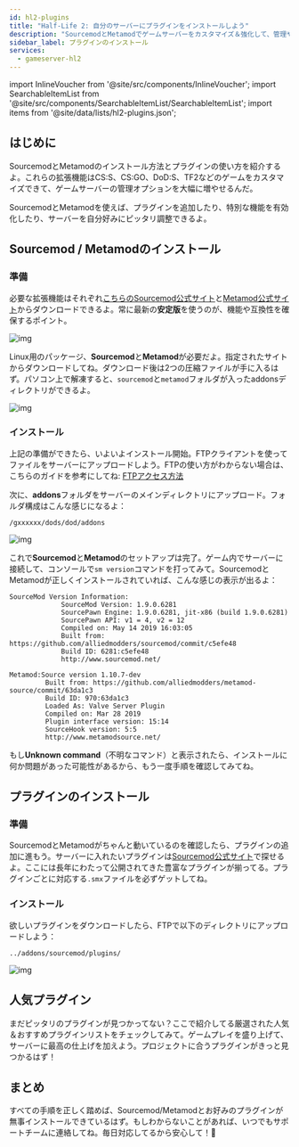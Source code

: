 ```yaml
---
id: hl2-plugins
title: "Half-Life 2: 自分のサーバーにプラグインをインストールしよう"
description: "SourcemodとMetamodでゲームサーバーをカスタマイズ＆強化して、管理や機能をもっと便利に → 今すぐチェック"
sidebar_label: プラグインのインストール
services:
  - gameserver-hl2
---
```


import InlineVoucher from '@site/src/components/InlineVoucher';
import SearchableItemList from '@site/src/components/SearchableItemList/SearchableItemList';
import items from '@site/data/lists/hl2-plugins.json';


## はじめに

SourcemodとMetamodのインストール方法とプラグインの使い方を紹介するよ。これらの拡張機能はCS:S、CS:GO、DoD:S、TF2などのゲームをカスタマイズできて、ゲームサーバーの管理オプションを大幅に増やせるんだ。

SourcemodとMetamodを使えば、プラグインを追加したり、特別な機能を有効化したり、サーバーを自分好みにピッタリ調整できるよ。

<InlineVoucher />



## Sourcemod / Metamodのインストール

### 準備

必要な拡張機能はそれぞれ[こちらのSourcemod公式サイト](https://sourcemod.net/)と[Metamod公式サイト](https://www.sourcemm.net/downloads.php?branch=stable)からダウンロードできるよ。常に最新の**安定版**を使うのが、機能や互換性を確保するポイント。

![img](https://screensaver01.zap-hosting.com/index.php/s/STp7pRgjYS4c4yg/preview)

Linux用のパッケージ、**Sourcemod**と**Metamod**が必要だよ。指定されたサイトからダウンロードしてね。ダウンロード後は2つの圧縮ファイルが手に入るはず。パソコン上で解凍すると、`sourcemod`と`metamod`フォルダが入ったaddonsディレクトリができるよ。

![img](https://screensaver01.zap-hosting.com/index.php/s/WbxyRK8FM7GKxqt/preview)

### インストール

上記の準備ができたら、いよいよインストール開始。FTPクライアントを使ってファイルをサーバーにアップロードしよう。FTPの使い方がわからない場合は、こちらのガイドを参考にしてね: [FTPアクセス方法](gameserver-ftpaccess.md)

次に、**addons**フォルダをサーバーのメインディレクトリにアップロード。フォルダ構成はこんな感じになるよ：

```
/gxxxxxx/dods/dod/addons
```

![img](https://screensaver01.zap-hosting.com/index.php/s/JzWxPT3yP4zAsHz/preview)

これで**Sourcemod**と**Metamod**のセットアップは完了。ゲーム内でサーバーに接続して、コンソールで``sm version``コマンドを打ってみて。SourcemodとMetamodが正しくインストールされていれば、こんな感じの表示が出るよ：

```
SourceMod Version Information:
             SourceMod Version: 1.9.0.6281
             SourcePawn Engine: 1.9.0.6281, jit-x86 (build 1.9.0.6281)
             SourcePawn API: v1 = 4, v2 = 12
             Compiled on: May 14 2019 16:03:05
             Built from: https://github.com/alliedmodders/sourcemod/commit/c5efe48
             Build ID: 6281:c5efe48
             http://www.sourcemod.net/
```
```             
Metamod:Source version 1.10.7-dev
         Built from: https://github.com/alliedmodders/metamod-source/commit/63da1c3
         Build ID: 970:63da1c3
         Loaded As: Valve Server Plugin
         Compiled on: Mar 28 2019
         Plugin interface version: 15:14
         SourceHook version: 5:5
         http://www.metamodsource.net/
```

もし**Unknown command**（不明なコマンド）と表示されたら、インストールに何か問題があった可能性があるから、もう一度手順を確認してみてね。



## プラグインのインストール

### 準備

SourcemodとMetamodがちゃんと動いているのを確認したら、プラグインの追加に進もう。サーバーに入れたいプラグインは[Sourcemod公式サイト](https://sourcemod.net/)で探せるよ。ここには長年にわたって公開されてきた豊富なプラグインが揃ってる。プラグインごとに対応する`.smx`ファイルを必ずゲットしてね。

### インストール

欲しいプラグインをダウンロードしたら、FTPで以下のディレクトリにアップロードしよう：

```
../addons/sourcemod/plugins/
```


![img](https://screensaver01.zap-hosting.com/index.php/s/A6E4cQCwQnoqTKc/preview)



## 人気プラグイン
まだピッタリのプラグインが見つかってない？ここで紹介してる厳選された人気＆おすすめプラグインリストをチェックしてみて。ゲームプレイを盛り上げて、サーバーに最高の仕上げを加えよう。プロジェクトに合うプラグインがきっと見つかるはず！
<SearchableItemList items={items} />


## まとめ

すべての手順を正しく踏めば、Sourcemod/Metamodとお好みのプラグインが無事インストールできているはず。もしわからないことがあれば、いつでもサポートチームに連絡してね。毎日対応してるから安心して！🙂

<InlineVoucher />